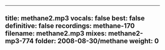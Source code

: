 
---
title: methane2.mp3
vocals: false
best: false
definitive: false
recordings: methane-170
filename: methane2.mp3
mixes: methane2-mp3-774
folder: 2008-08-30/methane
weight: 0
---
